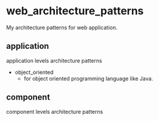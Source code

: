 # web_architecture_patterns

My architecture patterns for web application.

## application

application levels architecture patterns

- object_oriented
  - for object oriented programming language like Java.

## component

component levels architecture patterns
